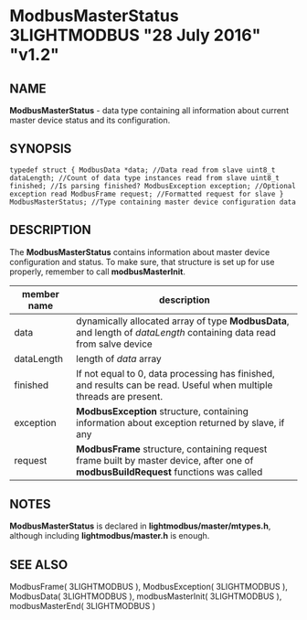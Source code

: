 # ModbusMasterStatus 3LIGHTMODBUS "28 July 2016" "v1.2"

## NAME
**ModbusMasterStatus** - data type containing all information about current master device status and its configuration.

## SYNOPSIS
`typedef struct
	{
		ModbusData *data; //Data read from slave
		uint8_t dataLength; //Count of data type instances read from slave
		uint8_t finished; //Is parsing finished?
		ModbusException exception; //Optional exception read
		ModbusFrame request; //Formatted request for slave
	} ModbusMasterStatus; //Type containing master device configuration data`

## DESCRIPTION
The **ModbusMasterStatus** contains information about master device configuration and status. To make sure, that structure is set up for use properly,
remember to call **modbusMasterInit**.

| member name    | description                                                                                          |
|----------------|------------------------------------------------------------------------------------------------------|
| data           | dynamically allocated array of type **ModbusData**, and length of *dataLength* containing data read from salve device |
| dataLength     | length of *data* array                                                                               |
| finished       | If not equal to 0, data processing has finished, and results can be read. Useful when multiple threads are present. |
| exception      | **ModbusException** structure, containing information about exception returned by slave, if any      |
| request        | **ModbusFrame** structure, containing request frame built by master device, after one of **modbusBuildRequest** functions was called |

## NOTES
**ModbusMasterStatus** is declared in **lightmodbus/master/mtypes.h**, although including **lightmodbus/master.h** is enough.

## SEE ALSO
ModbusFrame( 3LIGHTMODBUS ), ModbusException( 3LIGHTMODBUS ), ModbusData( 3LIGHTMODBUS ), modbusMasterInit( 3LIGHTMODBUS ), modbusMasterEnd( 3LIGHTMODBUS )
